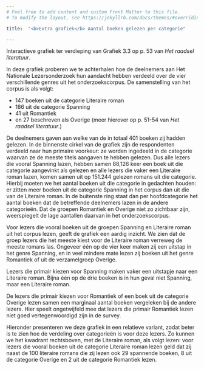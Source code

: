```yaml
---
# Feel free to add content and custom Front Matter to this file.
# To modify the layout, see https://jekyllrb.com/docs/themes/#overriding-theme-defaults

title:  "<b>Extra grafiek</b> Aantal boeken gelezen per categorie"

---
```

Interactieve grafiek ter verdieping van Grafiek 3.3 op p. 53 van *Het raadsel literatuur*.

<script src="https://d3js.org/d3.v6.min.js" defer></script>
<script src="https://d3js.org/d3-scale.v3.min.js" defer></script>
<script src="js/companion_utils_locale-nl.js" defer></script>
<script src="js/companion_utils_colors.js" defer></script>
<script src="js/companion_utils_svg2png.js" defer></script>

<script src="js/companion_chart_3-4b_genre-reading-diversity.js" defer></script>
<script src="js/companion_chart_3-4b_genre-reading-diversity-rel.js" defer></script>

<div class="chart_float" id="chart_3-4b_genre-reading-diversity"></div>

In deze grafiek proberen we te achterhalen hoe de deelnemers aan Het Nationale Lezersonderzoek hun aandacht hebben verdeeld over de vier verschillende genres uit het onderzoekscorpus. De samenstelling van het corpus is als volgt:

- 147 boeken uit de categorie Literaire roman
- 186 uit de categorie Spanning
- 41 uit Romantiek
- en 27 beschreven als Overige (meer hierover op p. 51-54 van *Het raadsel literatuur*.)

De deelnemers gaven aan welke van de in totaal 401 boeken zij hadden gelezen. In de binnenste cirkel van de grafiek zijn de respondenten verdeeld naar hun primaire voorkeur: ze worden ingedeeld in de categorie waarvan ze de meeste titels aangaven te hebben gelezen. Dus alle lezers die vooral Spanning lazen, hebben samen 88,126 keer een boek uit die categorie aangevinkt als gelezen en alle lezers die vaker een Literaire roman lazen, komen samen uit op 151.244 gelezen romans uit die categorie. Hierbij moeten we het aantal boeken uit die categorie in gedachten houden: er zitten meer boeken uit de categorie Spanning in het corpus dan uit die van de Literaire roman. In de buitenste ring staat dan per hoofdcategorie het aantal boeken dat de betreffende deelnemers lazen in de andere categorieën. Dat de groepen Romantiek en Overige niet zo zichtbaar zijn, weerspiegelt de lage aantallen daarvan in het onderzoekscorpus.

Voor lezers die vooral boeken uit de groepen Spanning en Literaire roman uit het corpus lezen, geeft de grafiek een aardig inzicht. We zien dat de groep lezers die het meeste kiest voor de Literaire roman verreweg de meeste romans las. Ongeveer één op de vier keer maken zij een uitstap in het genre Spanning, en in veel mindere mate lezen zij boeken uit het genre Romantiek of uit de verzamelgroep Overige.

Lezers die primair kiezen voor Spanning maken vaker een uitstapje naar een Literaire roman. Bijna één op de drie boeken is in hun geval niet Spanning, maar een Literaire roman.

De lezers die primair kiezen voor Romantiek of een boek uit de categorie Overige lezen samen een marginaal aantal boeken vergeleken bij de andere lezers. Hier speelt ongetwijfeld mee dat lezers die primair Romantiek lezen niet goed vertegenwoordigd zijn in de survey.

Hieronder presenteren we deze grafiek in een relatieve variant, zodat beter is te zien hoe de verdeling over categorieën is voor deze lezers. Zo kunnen we het kwadrant rechtsboven, met de Literaire roman, als volgt lezen: voor lezers die vooral boeken uit de categorie Literaire roman lezen geld dat zij naast de 100 literaire romans die zij lezen ook 29 spannende boeken, 8 uit de categorie Overige en 2 uit de categorie Romantiek lezen.

<div class="chart_float" id="chart_3-4b_genre-reading-diversity-rel"></div>

<!-- **Hoe zijn de metingen te repliceren?**
VOORBEELDQUERY HIER! -->
